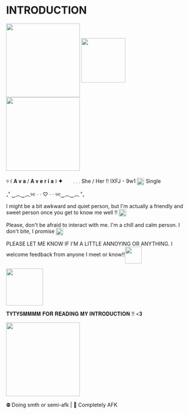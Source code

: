 # INTRODUCTION
<a href="https://media.tenor.com/2S52nmjvtpQAAAAj/banner.gif" target="blank"><img align="center" src="https://media.tenor.com/2S52nmjvtpQAAAAj/banner.gif" height="200" /></a>
<a href="https://img1.picmix.com/output/pic/normal/9/0/4/9/12669409_a1c51.gif" target="blank"><img align="center" src="https://img1.picmix.com/output/pic/normal/9/0/4/9/12669409_a1c51.gif" height="120" /></a> 
<a href="https://media.tenor.com/2S52nmjvtpQAAAAj/banner.gif" target="blank"><img align="center" src="https://media.tenor.com/2S52nmjvtpQAAAAj/banner.gif" height="200" /></a>


୨ ꒰ 𝐀 𝐯 𝐚 / 𝐀 𝐯 𝐞 𝐫 𝐢 𝐚 ꒱ ✦ <a href="https://img1.picmix.com/output/stamp/normal/7/9/1/0/2670197_c106f.png" target="blank"><img align="center" src="https://img1.picmix.com/output/stamp/normal/7/9/1/0/2670197_c106f.png" height="10" /></a> <a href="https://img1.picmix.com/output/stamp/normal/2/3/5/5/1875532_9712b.png" target="blank"><img align="center" src="https://img1.picmix.com/output/stamp/normal/2/3/5/5/1875532_9712b.png" height="10" /></a>𓈒 𓈒 𓈒  She / Her !!  IXFJ - 9w1 <a href="https://img1.picmix.com/output/stamp/normal/3/2/1/0/970123_524c8.png" target="blank"><img align="center" src="https://img1.picmix.com/output/stamp/normal/3/2/1/0/970123_524c8.png" height="20" /></a>
Single 

 ₊˚ ‿︵‿︵୨୧ · · ♡ · · ୨୧‿︵‿︵ ˚₊

I might be a bit awkward and quiet person, but I'm actually a friendly and sweet person once you get to know me well !! <a href="https://img1.picmix.com/output/stamp/normal/5/6/1/8/2758165_0c00e.png" target="blank"><img align="center" src="https://img1.picmix.com/output/stamp/normal/5/6/1/8/2758165_0c00e.png" height="20" /></a>

Please, don't be afraid to interact with me. I'm a chill and calm person. I don't bite, I promise <a href="https://img1.picmix.com/output/stamp/normal/3/9/2/9/2759293_18c89.png" target="blank"><img align="center" src="https://img1.picmix.com/output/stamp/normal/3/9/2/9/2759293_18c89.png" height="20" /></a>

PLEASE LET ME KNOW IF I'M A LITTLE ANNOYING OR ANYTHING. I welcome feedback from anyone I meet or know!!<a href="https://img1.picmix.com/output/stamp/normal/1/4/8/2/2762841_2412a.png" target="blank"><img align="center" src="https://img1.picmix.com/output/stamp/normal/1/4/8/2/2762841_2412a.png" height="45" /></a>

<a href="https://media.tenor.com/2S52nmjvtpQAAAAj/banner.gif" target="blank"><img align="center" src="https://media.tenor.com/2S52nmjvtpQAAAAj/banner.gif" height="100" /></a>

𝐓𝐘𝐓𝐘𝐒𝐌𝐌𝐌𝐌 𝐅𝐎𝐑 𝐑𝐄𝐀𝐃𝐈𝐍𝐆 𝐌𝐘 𝐈𝐍𝐓𝐑𝐎𝐃𝐔𝐂𝐓𝐈𝐎𝐍 !! <𝟑

<a href="https://media1.tenor.com/m/STCUfNCwzCgAAAAC/azuretime-azuretime-forsaken.gif"><img align="center" src="https://media1.tenor.com/m/STCUfNCwzCgAAAAC/azuretime-azuretime-forsaken.gif" height="200" /></a>

⛔ Doing smth or semi-afk | 🌙 Completely AFK
